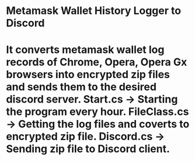 <h1>Metamask Wallet History Logger to Discord<h1/>
It converts metamask wallet log records of Chrome, Opera, Opera Gx browsers into encrypted zip files and sends them to the desired discord server.
Start.cs -> Starting the program every hour.
FileClass.cs -> Getting the log files and coverts to encrypted zip file.
Discord.cs -> Sending zip file to Discord client.

